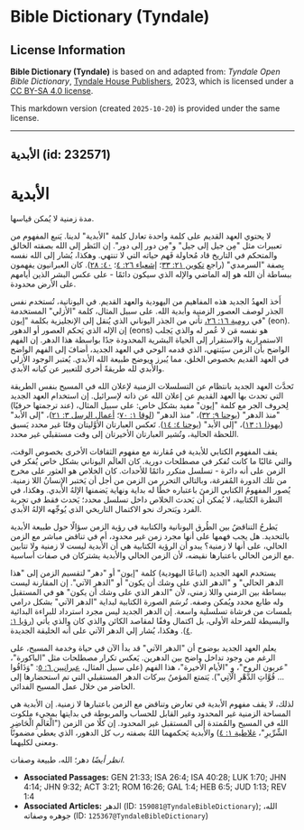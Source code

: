 # Bible Dictionary (Tyndale)

## License Information

**Bible Dictionary (Tyndale)** is based on and adapted from: _Tyndale Open Bible Dictionary_, [Tyndale House Publishers](https://tyndaleopenresources.com/), 2023, which is licensed under a [CC BY-SA 4.0 license](https://creativecommons.org/licenses/by-sa/4.0/legalcode.en).

This markdown version (created `2025-10-20`) is provided under the same license.



--------------------------------

## الأبدية (id: 232571)

الأبدية
=======

مدة زمنية لا يُمكن قياسها.

لا يحتوي العهد القديم على كلمة واحدة تعادل كلمة "الأبدية" لدينا. يَنبع المفهوم من تعبيرات مثل "مِن جيل إلى جيل" و"مِن دور إلى دور". إن النَظر إلى الله بصفته الخالق والمتحكم في التاريخ قاد مُحاولة فَهم حياته التي لا تنتهي. وهكذا، يُشار إلى الله نفسه بِصفة "السرمدي" (راجع [تكوين ٢١: ٣٣](https://ref.ly/Gen21:33)؛ [إشعياء ٢٦: ٤](https://ref.ly/Isa26:4)؛ [٤٠: ٢٨](https://ref.ly/Isa40:28)). كان العبرانيون يفهمون ببساطة أن الله هو إله الماضي والإله الذي سيكون دائمًا \- على عكس البشر الذين أيامهم على الأرض محدودة.

أَخذ العهدُ الجديد هذه المفاهيم من اليهودية والعهد القديم. في اليونانية، تُستخدم نفس الجذر لوصف العصور الزمنية وأبدية الله. على سبيل المثال، كلمة "الأزلي" المستخدمة في [رومية ١٦: ٢٦،](https://ref.ly/Rom16:26) تأتي من الجذر اليوناني الذي يُنقل إلى الإنجليزية بكلمة "إيون" (eon). إن الإله الذي يَحكم العصور أو الدهور (eons) هو نفسه مَن لا عُمر له والذي يَجلب الاستمرارية والاستقرار إلى الحياة البشرية المحدودة جدًا بواسطة هذا الدهر. إن الفهم الواضح بأن الزمن سيَنتهي، الذي قدمه الوحي في العهد الجديد، أضافَ إلى الفهم الواضح في العهد القديم بخصوص الخلق، مما يُبرز ويوضح طبيعة الله الأبدي. يُعتبر الوجود الأزلي والأبدي لله طريقةً أخرى للتعبير عن كيانه الأبدي.

تَحدَّث العهد الجديد بانتظام عن التسلسلات الزمنية لإعلان الله في المسيح بنفس الطريقة التي تحدث بها العهد القديم عن إعلان الله عن ذاته لإسرائيل. إن استخدام العهد الجديد لِحروف الجر مع كلمة "إيون" مفيد بشكل خاص: على سبيل المثال، (عند ترجمتها حرفيًا) "منذ الدهر" ([يوحنا ٩: ٣٢](https://ref.ly/John9:32))، "منذ الدهر" ([لوقا ١: ٧٠](https://ref.ly/Luke1:70)؛ [أعمال الرسل ٣: ٢١](https://ref.ly/Acts3:21))، "إلى الأبد" ([يهوذا ١: ١٣](https://ref.ly/Jude1:13))، "إلى الأبد" ([يوحنا ٤: ١٤](https://ref.ly/John4:14)). تَعكس العبارتان الأوَّليتان وقتًا غير محدد يَسبق اللحظة الحالية، وتُشير العبارتان الأخيرتان إلى وقت مستقبلي غير محدد.

يقف المفهوم الكتابي للأبدية في مُقارنة مع مفهوم الثقافات الأخرى بخصوص الوقت، والتي غالبًا ما كانت تُفكر في مصطلحات دورية. كان العالَم اليوناني بشكل خاص يُفكر في الزمن على أنه دائرة \- تسلسل متكرر دائمًا للأحداث. كان الخلاص هو العثور على مخرج من تلك الدورة المُفرغة، وبالتالي التحرر من الزمن من أجل أن يَختبر الإنسانُ اللا زمنية. يُصور المفهومُ الكتابي الزمنَ باعتباره خطًا له بداية ونهاية يَضمنها الإلهُ الأبدي. وهكذا، في النظرة الكتابية، لا يُمكن أن يَحدث الخلاص داخل تسلسل محدد؛ يَحدث فقط في تجربة الفرد ويَتحرك نحو الاكتمال التاريخي الذي يُوجِّهه الإلهُ الأبدي.

يَطرحُ التناقضُ بين الطُرق اليونانية والكتابية في رؤية الزمن سؤالًا حول طبيعة الأبدية بالتحديد. هل يجب فهمها على أنها مجرد زمن غير محدود، أم في تناقض مباشر مع الزمن الحالي، على أنها لا زمنية؟ يبدو أن الرؤية الكتابية هي أن الأبدية ليست لا زمنية ولا تتابين مع الزمن الحالي باعتبارها نقيضه، لأن الزمن الحالي والأبدية يشتركان في صفات أساسية.

يستخدم العهد الجديد (اتباعًا اليهودية) كلمة "إيون" أو "دهر" لتقسيم الزمن إلى "هذا الدهر الحالي" و "الدهر الذي على وشك أن يكون" أو "الدهر الآتي". إن المقارنة ليست ببساطة بين الزمني واللا زمني، لأن "الدهر الذي على وشك أن يكون" هو في المستقبل وله طابع محدد ويُمكن وصفه. تُرسَم الصورة الكتابية لبداية "الدهر الآتي" بشكل درامي بلمسات من فرشاة تسلسلية واسعة. إن الدهر الجديد ليس مجرد استرداد للبراءة البدائية والبسيطة للمرحلة الأولى، بل اكتمال وفقًا لمقاصد الكائن والذي كان والذي يأتي ([رؤيا ١: ٤](https://ref.ly/Rev1:4)). وهكذا، يُشار إلي الدهر الآتي على أنه الخليقة الجديدة.

يعلم العهد الجديد بوضوح أن "الدهر الآتي" قد بدأ الآن في حياة وخدمة المسيح، على الرغم من وجود تداخل واضح بين الدهرين. يَعكس تكرار مصطلحات مثل "الباكورة"، "عربون الروح"، و "الأيام الأخيرة"، هذا الفهم (على سبيل المثال، [عبرانيين ٦: ٥](https://ref.ly/Heb6:5): "وَذَاقُوا ... قُوَّاتِ الدَّهْرِ الْآتِي"). يَتمتع المؤمنُ ببركات الدهر المستقبلي التي تم استحضارها إلى الحاضر من خلال عمل المسيح الفدائي.

لذلك، لا يقف مفهوم الأبدية في تعارض وتناقض مع الزمن باعتبارها لا زمنية. إن الأبدية هي المساحة الزمنية غير المحدود وغير القابل للحساب والمربوطة في بدايتها بمجيء ملكوت الله في المسيح والمُمتدة إلى المستقبل غير المحدود. إن كلًا من الزمن ("الْعَالَمِ الْحَاضِرِ الشِّرِّيرِ"، [غلاطية ١: ٤](https://ref.ly/Gal1:4)) والأبدية يَحكمهما اللهُ بصفته رب كل الدهور، الذي يعطي مضمونًا ومعنى لكليهما.

*انظر أيضًا* دهر؛ الله، طبيعة وصفات.

* **Associated Passages:** GEN 21:33; ISA 26:4; ISA 40:28; LUK 1:70; JHN 4:14; JHN 9:32; ACT 3:21; ROM 16:26; GAL 1:4; HEB 6:5; JUD 1:13; REV 1:4
* **Associated Articles:** الدهر (ID: `159081@TyndaleBibleDictionary`); الله، جوهره وصفاته (ID: `125367@TyndaleBibleDictionary`)

